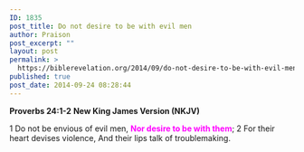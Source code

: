 ```yaml
---
ID: 1835
post_title: Do not desire to be with evil men
author: Praison
post_excerpt: ""
layout: post
permalink: >
  https://biblerevelation.org/2014/09/do-not-desire-to-be-with-evil-men/
published: true
post_date: 2014-09-24 08:28:44
---
```

<strong>Proverbs 24:1-2</strong>
<strong> New King James Version (NKJV)</strong>

1 Do not be envious of evil men,
<span style="color: #ff00ff;"><strong>Nor desire to be with them</strong></span>;
2 For their heart devises violence,
And their lips talk of troublemaking.
